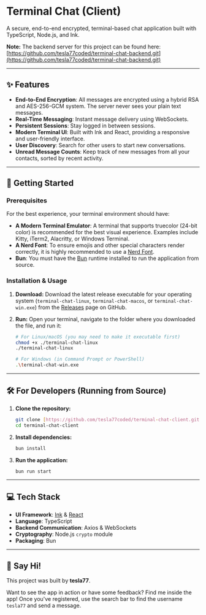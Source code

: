 # Terminal Chat (Client)

A secure, end-to-end encrypted, terminal-based chat application built with TypeScript, Node.js, and Ink.

**Note:** The backend server for this project can be found here: [https://github.com/tesla77coded/terminal-chat-backend.git](https://github.com/tesla77coded/terminal-chat-backend.git)


---

## ✨ Features

* **End-to-End Encryption**: All messages are encrypted using a hybrid RSA and AES-256-GCM system. The server never sees your plain text messages.
* **Real-Time Messaging**: Instant message delivery using WebSockets.
* **Persistent Sessions**: Stay logged in between sessions.
* **Modern Terminal UI**: Built with Ink and React, providing a responsive and user-friendly interface.
* **User Discovery**: Search for other users to start new conversations.
* **Unread Message Counts**: Keep track of new messages from all your contacts, sorted by recent activity.

---

## 🚀 Getting Started

### Prerequisites

For the best experience, your terminal environment should have:

* **A Modern Terminal Emulator**: A terminal that supports truecolor (24-bit color) is recommended for the best visual experience. Examples include Kitty, iTerm2, Alacritty, or Windows Terminal.
* **A Nerd Font**: To ensure emojis and other special characters render correctly, it is highly recommended to use a [Nerd Font](https://www.nerdfonts.com/).
* **Bun**: You must have the [Bun](https://bun.sh/) runtime installed to run the application from source.

### Installation & Usage

1.  **Download:**
    Download the latest release executable for your operating system (`terminal-chat-linux`, `terminal-chat-macos`, or `terminal-chat-win.exe`) from the [Releases](https://github.com/tesla77coded/terminal-chat-client/releases) page on GitHub.

2.  **Run:**
    Open your terminal, navigate to the folder where you downloaded the file, and run it:

    ```bash
    # For Linux/macOS (you may need to make it executable first)
    chmod +x ./terminal-chat-linux
    ./terminal-chat-linux

    # For Windows (in Command Prompt or PowerShell)
    .\terminal-chat-win.exe
    ```

---

## 🛠️ For Developers (Running from Source)

1.  **Clone the repository:**
    ```bash
    git clone [https://github.com/tesla77coded/terminal-chat-client.git](https://github.com/tesla77coded/terminal-chat-client.git)
    cd terminal-chat-client
    ```

2.  **Install dependencies:**
    ```bash
    bun install
    ```

3.  **Run the application:**
    ```bash
    bun run start
    ```

---

## 💻 Tech Stack

* **UI Framework**: [Ink](https://github.com/vadimdemedes/ink) & [React](https://reactjs.org/)
* **Language**: TypeScript
* **Backend Communication**: Axios & WebSockets
* **Cryptography**: Node.js `crypto` module
* **Packaging**: Bun

---

## 👋 Say Hi!

This project was built by **tesla77**.

Want to see the app in action or have some feedback? Find me inside the app! Once you've registered, use the search bar to find the username `tesla77` and send a message.
